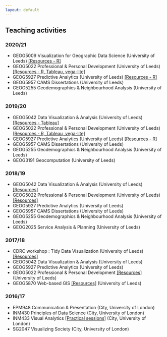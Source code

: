```yaml
---
layout: default
---
```


## Teaching activities


### 2020/21

* GEOG5009 Visualization for Geographic Data Science (University of Leeds) [[Resources - R]](http://www.roger-beecham.com/vis-for-gds/)
* GEOG5022 Professional & Personal Development (University of Leeds) [[Resources - R, Tableau, vega-lite]](http://www.roger-beecham.com/intro-visual-data-analysis/)
* GEOG5927 Predictive Analytics (University of Leeds) [[Resources - R]](http://homepages.see.leeds.ac.uk/~georjb/predictive-analytics/)
* GEOG5957 CAMS Dissertations (University of Leeds)
* GEOG5255 Geodemographics & Neighbourhood Analysis (University of Leeds)

### 2019/20

* GEOG5042 Data Visualization & Analysis (University of Leeds) [[Resources - Tableau]](http://www.roger-beecham.com/GEOG5042-data-visualization/index.html)
* GEOG5022 Professional & Personal Development (University of Leeds) [[Resources - R, Tableau, vega-lite]](http://www.roger-beecham.com/intro-visual-data-analysis/)
* GEOG5927 Predictive Analytics (University of Leeds) [[Resources - R]](http://homepages.see.leeds.ac.uk/~georjb/predictive-analytics/)
* GEOG5957 CAMS Dissertations (University of Leeds)
* GEOG5255 Geodemographics & Neighbourhood Analysis (University of Leeds)
* GEOG3191 Geocomputation (University of Leeds)

### 2018/19

* GEOG5042 Data Visualization & Analysis (University of Leeds) [[Resources]](http://www.roger-beecham.com/GEOG5042-data-visualization/index.html)
* GEOG5022 Professional & Personal Development (University of Leeds) [[Resources]](http://www.roger-beecham.com/intro-visual-data-analysis/)
* GEOG5927 Predictive Analytics (University of Leeds)
* GEOG5957 CAMS Dissertations (University of Leeds)
* GEOG5255 Geodemographics & Neighbourhood Analysis (University of Leeds)
* GEOG2025 Service Analysis & Planning (University of Leeds)

### 2017/18

* CDRC workshop : Tidy Data Visualization (University of Leeds) [[Resources]](http://www.roger-beecham.com/tidy-datavis/index.html)
* GEOG5042 Data Visualization & Analysis (University of Leeds)
* GEOG5927 Predictive Analytics (University of Leeds)
* GEOG5022 Professional & Personal Development [[Resources]](http://www.roger-beecham.com/intro-visual-data-analysis/) (University of Leeds)
* GEOG5870 Web-based GIS [[Resources]](http://www.roger-beecham.com/intro-visual-data-analysis/sessions/session_datavis.html) (University of Leeds)

### 2016/17

* EPM948 Communication & Presentation (City, University of London)
* INM430 Principles of Data Science (City, University of London)
* INM433 Visual Analytics [[Practical sessions]](http://www.roger-beecham.com/data-science-practicals/) (City, University of London)
* SG2047 Visualizing Society (City, University of London)
